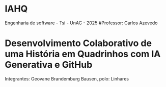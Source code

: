 # IAHQ
Engenharia de software - Tsi - UnAC - 2025 
#Professor: Carlos Azevedo
# Desenvolvimento Colaborativo de uma História em Quadrinhos com IA Generativa e GitHub
Integrantes:
Geovane Brandemburg Bausen, polo: Linhares
